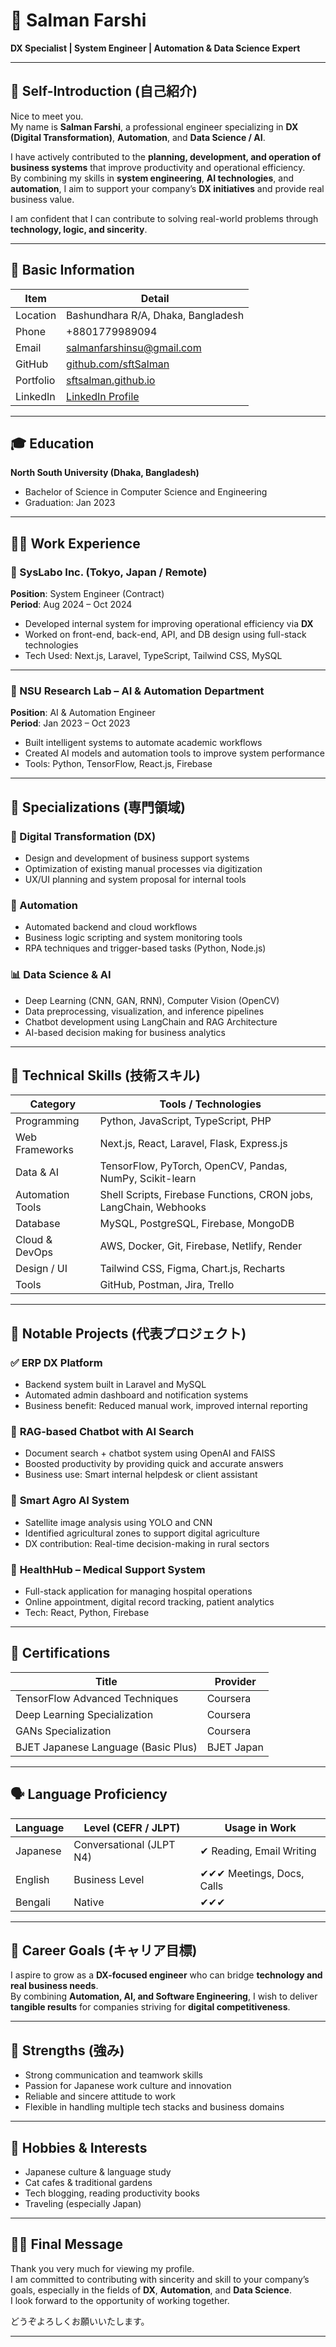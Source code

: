 # 💼 Salman Farshi  
**DX Specialist | System Engineer | Automation & Data Science Expert**

---

## 📝 Self-Introduction (自己紹介)

Nice to meet you.  
My name is **Salman Farshi**, a professional engineer specializing in **DX (Digital Transformation)**, **Automation**, and **Data Science / AI**.

I have actively contributed to the **planning, development, and operation of business systems** that improve productivity and operational efficiency.  
By combining my skills in **system engineering**, **AI technologies**, and **automation**, I aim to support your company’s **DX initiatives** and provide real business value.

I am confident that I can contribute to solving real-world problems through **technology, logic, and sincerity**.

---

## 📌 Basic Information

| Item         | Detail                                         |
|--------------|------------------------------------------------|
| Location     | Bashundhara R/A, Dhaka, Bangladesh             |
| Phone        | +8801779989094                                 |
| Email        | salmanfarshinsu@gmail.com                      |
| GitHub       | [github.com/sftSalman](https://github.com/sftSalman) |
| Portfolio    | [sftsalman.github.io](https://sftsalman.github.io/) |
| LinkedIn     | [LinkedIn Profile](https://www.linkedin.com/in/salman-farshi-taufique/) |

---

## 🎓 Education

**North South University (Dhaka, Bangladesh)**  
- Bachelor of Science in Computer Science and Engineering  
- Graduation: Jan 2023  

---

## 🧑‍💼 Work Experience

### 🏢 SysLabo Inc. (Tokyo, Japan / Remote)  
**Position**: System Engineer (Contract)  
**Period**: Aug 2024 – Oct 2024  

- Developed internal system for improving operational efficiency via **DX**  
- Worked on front-end, back-end, API, and DB design using full-stack technologies  
- Tech Used: Next.js, Laravel, TypeScript, Tailwind CSS, MySQL  

---

### 🧪 NSU Research Lab – AI & Automation Department  
**Position**: AI & Automation Engineer  
**Period**: Jan 2023 – Oct 2023  

- Built intelligent systems to automate academic workflows  
- Created AI models and automation tools to improve system performance  
- Tools: Python, TensorFlow, React.js, Firebase  

---

## 💼 Specializations (専門領域)

### 📌 Digital Transformation (DX)
- Design and development of business support systems  
- Optimization of existing manual processes via digitization  
- UX/UI planning and system proposal for internal tools

### 🤖 Automation
- Automated backend and cloud workflows  
- Business logic scripting and system monitoring tools  
- RPA techniques and trigger-based tasks (Python, Node.js)

### 📊 Data Science & AI
- Deep Learning (CNN, GAN, RNN), Computer Vision (OpenCV)  
- Data preprocessing, visualization, and inference pipelines  
- Chatbot development using LangChain and RAG Architecture  
- AI-based decision making for business analytics

---

## 🧰 Technical Skills (技術スキル)

| Category         | Tools / Technologies                                                  |
|------------------|----------------------------------------------------------------------|
| Programming      | Python, JavaScript, TypeScript, PHP                                  |
| Web Frameworks   | Next.js, React, Laravel, Flask, Express.js                           |
| Data & AI        | TensorFlow, PyTorch, OpenCV, Pandas, NumPy, Scikit-learn             |
| Automation Tools | Shell Scripts, Firebase Functions, CRON jobs, LangChain, Webhooks    |
| Database         | MySQL, PostgreSQL, Firebase, MongoDB                                 |
| Cloud & DevOps   | AWS, Docker, Git, Firebase, Netlify, Render                          |
| Design / UI      | Tailwind CSS, Figma, Chart.js, Recharts                              |
| Tools            | GitHub, Postman, Jira, Trello                                        |

---

## 📌 Notable Projects (代表プロジェクト)

### ✅ **ERP DX Platform**  
- Backend system built in Laravel and MySQL  
- Automated admin dashboard and notification systems  
- Business benefit: Reduced manual work, improved internal reporting  

### 🧠 **RAG-based Chatbot with AI Search**  
- Document search + chatbot system using OpenAI and FAISS  
- Boosted productivity by providing quick and accurate answers  
- Business use: Smart internal helpdesk or client assistant  

### 🌾 **Smart Agro AI System**  
- Satellite image analysis using YOLO and CNN  
- Identified agricultural zones to support digital agriculture  
- DX contribution: Real-time decision-making in rural sectors  

### 🏥 **HealthHub – Medical Support System**  
- Full-stack application for managing hospital operations  
- Online appointment, digital record tracking, patient analytics  
- Tech: React, Python, Firebase  

---

## 🏅 Certifications

| Title                                 | Provider      |
|--------------------------------------|---------------|
| TensorFlow Advanced Techniques       | Coursera      |
| Deep Learning Specialization         | Coursera      |
| GANs Specialization                  | Coursera      |
| BJET Japanese Language (Basic Plus)  | BJET Japan    |

---

## 🗣️ Language Proficiency

| Language   | Level (CEFR / JLPT)      | Usage in Work |
|------------|--------------------------|---------------|
| Japanese   | Conversational (JLPT N4) | ✔︎ Reading, Email Writing |
| English    | Business Level           | ✔︎✔︎✔︎ Meetings, Docs, Calls |
| Bengali    | Native                   | ✔︎✔︎✔︎             |

---

## 🧭 Career Goals (キャリア目標)

I aspire to grow as a **DX-focused engineer** who can bridge **technology and real business needs**.  
By combining **Automation, AI, and Software Engineering**, I wish to deliver **tangible results** for companies striving for **digital competitiveness**.

---

## 🎯 Strengths (強み)

- Strong communication and teamwork skills  
- Passion for Japanese work culture and innovation  
- Reliable and sincere attitude to work  
- Flexible in handling multiple tech stacks and business domains  

---

## 🐾 Hobbies & Interests

- Japanese culture & language study  
- Cat cafes & traditional gardens  
- Tech blogging, reading productivity books  
- Traveling (especially Japan)

---

## 🙇‍♂️ Final Message

Thank you very much for viewing my profile.  
I am committed to contributing with sincerity and skill to your company’s goals, especially in the fields of **DX**, **Automation**, and **Data Science**.  
I look forward to the opportunity of working together.

どうぞよろしくお願いいたします。

---
